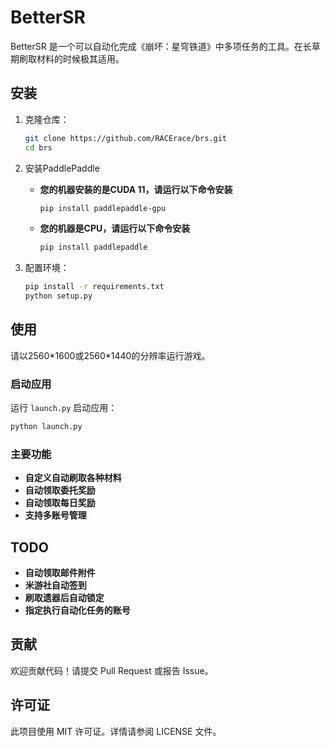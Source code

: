 # BetterSR
BetterSR 是一个可以自动化完成《崩坏：星穹铁道》中多项任务的工具。在长草期刷取材料的时候极其适用。
## 安装

1. 克隆仓库：
    ```sh
    git clone https://github.com/RACErace/brs.git
    cd brs
    ```

2. 安装PaddlePaddle
    - **您的机器安装的是CUDA 11，请运行以下命令安装**


        ```sh
        pip install paddlepaddle-gpu
        ```



    - **您的机器是CPU，请运行以下命令安装**


        ```sh
        pip install paddlepaddle
        ```

3. 配置环境：
    ```sh
    pip install -r requirements.txt
    python setup.py
    ```

## 使用


请以2560\*1600或2560\*1440的分辨率运行游戏。


### 启动应用

运行 `launch.py` 启动应用：
```sh
python launch.py
```

### 主要功能

- **自定义自动刷取各种材料**
- **自动领取委托奖励**
- **自动领取每日奖励**
- **支持多账号管理**


## TODO

- **自动领取邮件附件**
- **米游社自动签到**
- **刷取遗器后自动锁定**
- **指定执行自动化任务的账号**

## 贡献

欢迎贡献代码！请提交 Pull Request 或报告 Issue。

## 许可证

此项目使用 MIT 许可证。详情请参阅 LICENSE 文件。
